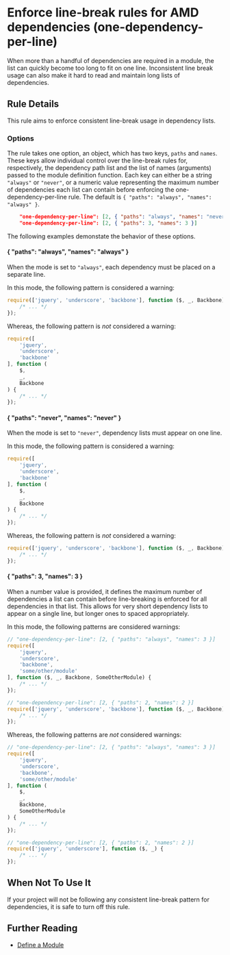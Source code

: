 # Enforce line-break rules for AMD dependencies (one-dependency-per-line)

When more than a handful of dependencies are required in a module, the list can quickly become too long to fit on one line. Inconsistent line break usage can also make it hard to read and maintain long lists of dependencies.

## Rule Details

This rule aims to enforce consistent line-break usage in dependency lists.

### Options

The rule takes one option, an object, which has two keys, `paths` and `names`. These keys allow individual control over the line-break rules for, respectively, the dependency path list and the list of names (arguments) passed to the module definition function. Each key can either be a string `"always"` or `"never"`, or a numeric value representing the maximum number of dependencies each list can contain before enforcing the one-dependency-per-line rule. The default is `{ "paths": "always", "names": "always" }`.

```json
    "one-dependency-per-line": [2, { "paths": "always", "names": "never" }]
    "one-dependency-per-line": [2, { "paths": 3, "names": 3 }]
```

The following examples demonstate the behavior of these options.

#### { "paths": "always", "names": "always" }

When the mode is set to `"always"`, each dependency must be placed on a separate line.

In this mode, the following pattern is considered a warning:

```js
require(['jquery', 'underscore', 'backbone'], function ($, _, Backbone) {
    /* ... */
});
```

Whereas, the following pattern is *not* considered a warning:

```js
require([
    'jquery',
    'underscore',
    'backbone'
], function (
    $,
    _,
    Backbone
) {
    /* ... */
});
```

#### { "paths": "never", "names": "never" }

When the mode is set to `"never"`, dependency lists must appear on one line.

In this mode, the following pattern is considered a warning:

```js
require([
    'jquery',
    'underscore',
    'backbone'
], function (
    $,
    _,
    Backbone
) {
    /* ... */
});
```

Whereas, the following pattern is *not* considered a warning:

```js
require(['jquery', 'underscore', 'backbone'], function ($, _, Backbone) {
    /* ... */
});
```

#### { "paths": 3, "names": 3 }

When a number value is provided, it defines the maximum number of dependencies a list can contain before line-breaking is enforced for all dependencies in that list. This allows for very short dependency lists to appear on a single line, but longer ones to spaced appropriately.

In this mode, the following patterns are considered warnings:

```js
// "one-dependency-per-line": [2, { "paths": "always", "names": 3 }]
require([
    'jquery',
    'underscore',
    'backbone',
    'some/other/module'
], function ($, _, Backbone, SomeOtherModule) {
    /* ... */
});

// "one-dependency-per-line": [2, { "paths": 2, "names": 2 }]
require(['jquery', 'underscore', 'backbone'], function ($, _, Backbone) {
    /* ... */
});
```

Whereas, the following patterns are *not* considered warnings:

```js
// "one-dependency-per-line": [2, { "paths": "always", "names": 3 }]
require([
    'jquery',
    'underscore',
    'backbone',
    'some/other/module'
], function (
    $,
    _,
    Backbone,
    SomeOtherModule
) {
    /* ... */
});

// "one-dependency-per-line": [2, { "paths": 2, "names": 2 }]
require(['jquery', 'underscore'], function ($, _) {
    /* ... */
});
```

## When Not To Use It

If your project will not be following any consistent line-break pattern for dependencies, it is safe to turn off this rule.

## Further Reading

* [Define a Module](http://requirejs.org/docs/api.html#define)

